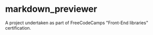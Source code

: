 # markdown_previewer
A project undertaken as part of FreeCodeCamps "Front-End libraries" certification.
